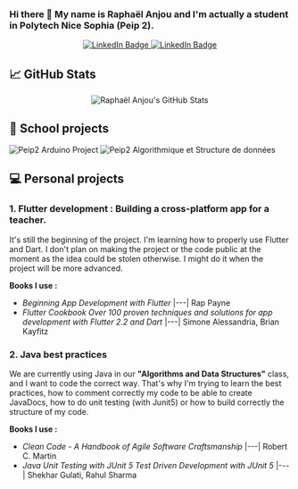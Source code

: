 ### Hi there 👋 My name is Raphaël Anjou and I'm actually a student in Polytech Nice Sophia (Peip 2).

<div style="text-align: center">
  <a href="https://www.linkedin.com/in/raphael-anjou/">
    <img src="https://img.shields.io/badge/LinkedIn-blue?logo=linkedin&logoColor=white" alt="LinkedIn Badge"/>
  </a>
  <a href="https://www.linkedin.com/in/raphael-anjou/">
    <img src="https://img.shields.io/badge/Flickr-blue?logo=flickr&logoColor=white" alt="LinkedIn Badge"/>
  </a>
</div>

## :chart_with_upwards_trend: GitHub Stats

<div style="text-align: center">
    <a>
        <img src="https://github-readme-stats.vercel.app/api?username=naxomi&show_icons=true&theme=cobalt&count_private=true" alt="Raphaël Anjou's GitHub Stats"/>
    </a>
</div>

## :school: School projects

![Peip2 Arduino Project](https://github-readme-stats.vercel.app/api/pin/?username=naxomi&repo=peip2-arduino-project&theme=cobalt)
![Peip2 Algorithmique et Structure de données](https://github-readme-stats.vercel.app/api/pin/?username=naxomi&repo=peip2-algorithmique-et-structure-donnees&theme=cobalt)

## :computer: Personal projects

### 1. Flutter development : Building a cross-platform app for a teacher.

It's still the beginning of the project. I'm learning how to properly use Flutter and Dart. I don't plan on making the
project or the code public at the moment as the idea could be stolen otherwise. I might do it when the project will be
more advanced.

**Books I use :**

- _Beginning App Development with Flutter_ |---| Rap Payne
- _Flutter Cookbook Over 100 proven techniques and solutions for app development with Flutter 2.2 and Dart_ |---| Simone
  Alessandria, Brian Kayfitz

### 2. Java best practices

We are currently using Java in our **"Algorithms and Data Structures"** class, and I want to code the correct way.
That's why I'm trying to learn the best practices, how to comment correctly my code to be able to create JavaDocs, how
to do unit testing (with Junit5) or how to build correctly the structure of my code.

**Books I use :**

- _Clean Code - A Handbook of Agile Software Craftsmanship_ |---| Robert C. Martin
- _Java Unit Testing with JUnit 5 Test Driven Development with JUnit 5_ |---| Shekhar Gulati, Rahul Sharma